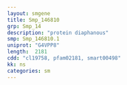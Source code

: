 ```yaml
---
layout: smgene
title: Smp_146810
grp: Smp_14
description: "protein diaphanous"
smp: Smp_146810.1
uniprot: "G4VPP8"
length:  2181
cdd: "cl19758, pfam02181, smart00498"
kk: ns
categories: sm
---
```

